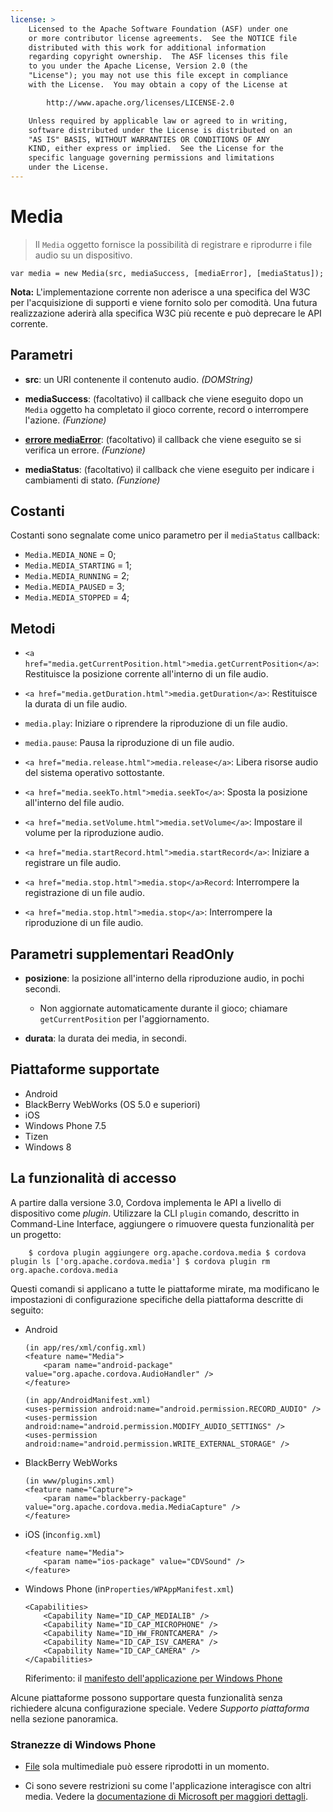 ```yaml
---
license: >
    Licensed to the Apache Software Foundation (ASF) under one
    or more contributor license agreements.  See the NOTICE file
    distributed with this work for additional information
    regarding copyright ownership.  The ASF licenses this file
    to you under the Apache License, Version 2.0 (the
    "License"); you may not use this file except in compliance
    with the License.  You may obtain a copy of the License at

        http://www.apache.org/licenses/LICENSE-2.0

    Unless required by applicable law or agreed to in writing,
    software distributed under the License is distributed on an
    "AS IS" BASIS, WITHOUT WARRANTIES OR CONDITIONS OF ANY
    KIND, either express or implied.  See the License for the
    specific language governing permissions and limitations
    under the License.
---
```


# Media

> Il `Media` oggetto fornisce la possibilità di registrare e riprodurre i file audio su un dispositivo.

    var media = new Media(src, mediaSuccess, [mediaError], [mediaStatus]);
    

**Nota:** L'implementazione corrente non aderisce a una specifica del W3C per l'acquisizione di supporti e viene fornito solo per comodità. Una futura realizzazione aderirà alla specifica W3C più recente e può deprecare le API corrente.

## Parametri

*   **src**: un URI contenente il contenuto audio. *(DOMString)*

*   **mediaSuccess**: (facoltativo) il callback che viene eseguito dopo un `Media` oggetto ha completato il gioco corrente, record o interrompere l'azione. *(Funzione)*

*   **<a href="Parameters/mediaError.html">errore mediaError</a>**: (facoltativo) il callback che viene eseguito se si verifica un errore. *(Funzione)*

*   **mediaStatus**: (facoltativo) il callback che viene eseguito per indicare i cambiamenti di stato. *(Funzione)*

## Costanti

Costanti sono segnalate come unico parametro per il `mediaStatus` callback:

*   `Media.MEDIA_NONE` = 0;
*   `Media.MEDIA_STARTING` = 1;
*   `Media.MEDIA_RUNNING` = 2;
*   `Media.MEDIA_PAUSED` = 3;
*   `Media.MEDIA_STOPPED` = 4;

## Metodi

*   `<a href="media.getCurrentPosition.html">media.getCurrentPosition</a>`: Restituisce la posizione corrente all'interno di un file audio.

*   `<a href="media.getDuration.html">media.getDuration</a>`: Restituisce la durata di un file audio.

*   `media.play`: Iniziare o riprendere la riproduzione di un file audio.

*   `media.pause`: Pausa la riproduzione di un file audio.

*   `<a href="media.release.html">media.release</a>`: Libera risorse audio del sistema operativo sottostante.

*   `<a href="media.seekTo.html">media.seekTo</a>`: Sposta la posizione all'interno del file audio.

*   `<a href="media.setVolume.html">media.setVolume</a>`: Impostare il volume per la riproduzione audio.

*   `<a href="media.startRecord.html">media.startRecord</a>`: Iniziare a registrare un file audio.

*   `<a href="media.stop.html">media.stop</a>Record`: Interrompere la registrazione di un file audio.

*   `<a href="media.stop.html">media.stop</a>`: Interrompere la riproduzione di un file audio.

## Parametri supplementari ReadOnly

*   **posizione**: la posizione all'interno della riproduzione audio, in pochi secondi.
    
    *   Non aggiornate automaticamente durante il gioco; chiamare `getCurrentPosition` per l'aggiornamento.

*   **durata**: la durata dei media, in secondi.

## Piattaforme supportate

*   Android
*   BlackBerry WebWorks (OS 5.0 e superiori)
*   iOS
*   Windows Phone 7.5
*   Tizen
*   Windows 8

## La funzionalità di accesso

A partire dalla versione 3.0, Cordova implementa le API a livello di dispositivo come *plugin*. Utilizzare la CLI `plugin` comando, descritto in Command-Line Interface, aggiungere o rimuovere questa funzionalità per un progetto:

        $ cordova plugin aggiungere org.apache.cordova.media $ cordova plugin ls ['org.apache.cordova.media'] $ cordova plugin rm org.apache.cordova.media
     

Questi comandi si applicano a tutte le piattaforme mirate, ma modificano le impostazioni di configurazione specifiche della piattaforma descritte di seguito:

*   Android
    
        (in app/res/xml/config.xml)
        <feature name="Media">
            <param name="android-package" value="org.apache.cordova.AudioHandler" />
        </feature>
        
        (in app/AndroidManifest.xml)
        <uses-permission android:name="android.permission.RECORD_AUDIO" />
        <uses-permission android:name="android.permission.MODIFY_AUDIO_SETTINGS" />
        <uses-permission android:name="android.permission.WRITE_EXTERNAL_STORAGE" />
        

*   BlackBerry WebWorks
    
        (in www/plugins.xml)
        <feature name="Capture">
            <param name="blackberry-package" value="org.apache.cordova.media.MediaCapture" />
        </feature>
        

*   iOS (in`config.xml`)
    
        <feature name="Media">
            <param name="ios-package" value="CDVSound" />
        </feature>
        

*   Windows Phone (in`Properties/WPAppManifest.xml`)
    
        <Capabilities>
            <Capability Name="ID_CAP_MEDIALIB" />
            <Capability Name="ID_CAP_MICROPHONE" />
            <Capability Name="ID_HW_FRONTCAMERA" />
            <Capability Name="ID_CAP_ISV_CAMERA" />
            <Capability Name="ID_CAP_CAMERA" />
        </Capabilities>
        
    
    Riferimento: il [manifesto dell'applicazione per Windows Phone][1]

 [1]: http://msdn.microsoft.com/en-us/library/ff769509%28v=vs.92%29.aspx

Alcune piattaforme possono supportare questa funzionalità senza richiedere alcuna configurazione speciale. Vedere *Supporto piattaforma* nella sezione panoramica.

### Stranezze di Windows Phone

*   <a href="../file/fileobj/fileobj.html">File</a> sola multimediale può essere riprodotti in un momento.

*   Ci sono severe restrizioni su come l'applicazione interagisce con altri media. Vedere la [documentazione di Microsoft per maggiori dettagli][2].

 [2]: http://msdn.microsoft.com/en-us/library/windowsphone/develop/hh184838(v=vs.92).aspx